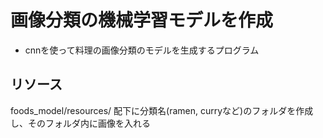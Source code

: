 # 画像分類の機械学習モデルを作成

* cnnを使って料理の画像分類のモデルを生成するプログラム


## リソース

foods_model/resources/ 配下に分類名(ramen, curryなど)のフォルダを作成し、そのフォルダ内に画像を入れる


